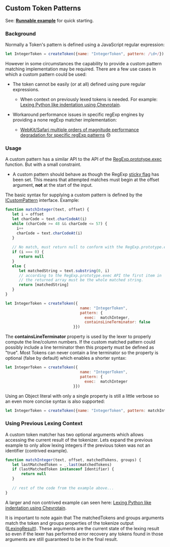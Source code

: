 ## Custom Token Patterns

See: [**Runnable example**](../examples/lexer/custom_patterns/custom_patterns.js) for quick starting.

### Background
Normally a Token's pattern is defined using a JavaScript regular expression:

```JavaScript
let IntegerToken = createToken({name: "IntegerToken", pattern: /\d+/})
```
 
However in some circumstances the capability to provide a custom pattern matching implementation may be required.
There are a few use cases in which a custom pattern could be used:

* The token cannot be easily (or at all) defined using pure regular expressions.
  - When context on previously lexed tokens is needed.
    For example: [Lexing Python like indentation using Chevrotain](../examples/lexer/python_indentation/python_indentation.js). 

* Workaround performance issues in specific regExp engines by providing a none regExp matcher implementation:
  - [WebKit/Safari multiple orders of magnitude performance degradation for specific regExp patterns](https://bugs.webkit.org/show_bug.cgi?id=152578) 😞 
 

### Usage
A custom pattern has a similar API to the API of the [RegExp.prototype.exec](https://developer.mozilla.org/en-US/docs/Web/JavaScript/Reference/Global_Objects/RegExp/exec)
function. But with a small constraint.

* A custom pattern should behave as though the RegExp [sticky flag](https://developer.mozilla.org/en-US/docs/Web/JavaScript/Reference/Global_Objects/RegExp/sticky) has been set.
  This means that attempted matches must begin at the offset argument, **not** at the start of the input.    

The basic syntax for supplying a custom pattern is defined by the [ICustomPattern](http://sap.github.io/chevrotain/documentation/0_30_0/interfaces/_chevrotain_d_.icustompattern.html) interface.
Example:

```JavaScript
function matchInteger(text, offset) {
   let i = offset
   let charCode = text.charCodeAt(i)
   while (charCode >= 48 && charCode <= 57) {
     i++
     charCode = text.charCodeAt(i)
   }
   
   // No match, must return null to conform with the RegExp.prototype.exec signature
   if (i === 0) {
      return null
   }
   else {
      let matchedString = text.substring(0, i)
      // according to the RegExp.prototype.exec API the first item in 
      // the returned array must be the whole matched string.
      return [matchedString]
   }
}

let IntegerToken = createToken({
                                 name: "IntegerToken",
                                 pattern: {
                                   exec:  matchInteger,
                                   containsLineTerminator: false
                              }})
```

The **containsLineTerminator** property is used by the lexer to properly compute the line/column numbers.
If the custom matched pattern could possibly include a line terminator then this property must be defined as "true".
Most Tokens can never contain a line terminator so the property is optional (false by default) which enables a shorter syntax:

```JavaScript
let IntegerToken = createToken({
                                 name: "IntegerToken",
                                 pattern: {
                                   exec:  matchInteger
                              }})
```

Using an Object literal with only a single property is still a little verbose so an even more concise syntax is also supported:
```JavaScript
let IntegerToken = createToken({name: "IntegerToken", pattern: matchInteger})
```

### Using Previous Lexing Context
A custom token matcher has two optional arguments which allows accessing the current result of the tokenizer.
Lets expand the previous example to only allow lexing integers if the previous token was not an identifier (contrived example).

```JavaScript
function matchInteger(text, offset, matchedTokens, groups) {
   let lastMatchedToken = _.last(matchedTokens)
   if (lastMatchedToken instanceof Identifier) {
       return null
   }
       
   // rest of the code from the example above...
} 
```

A larger and non contrived example can seen here: [Lexing Python like indentation using Chevrotain](../examples/lexer/python_indentation/python_indentation.js).

It is important to note again that The matchedTokens and groups arguments match the token and groups properties of the tokenize output ([ILexingResult](http://sap.github.io/chevrotain/documentation/0_30_0/interfaces/_chevrotain_d_.ilexingresult.html)).
These arguments are the current state of the lexing result so even if the lexer has performed error recovery any tokens found
in those arguments are still guaranteed to be in the final result.
